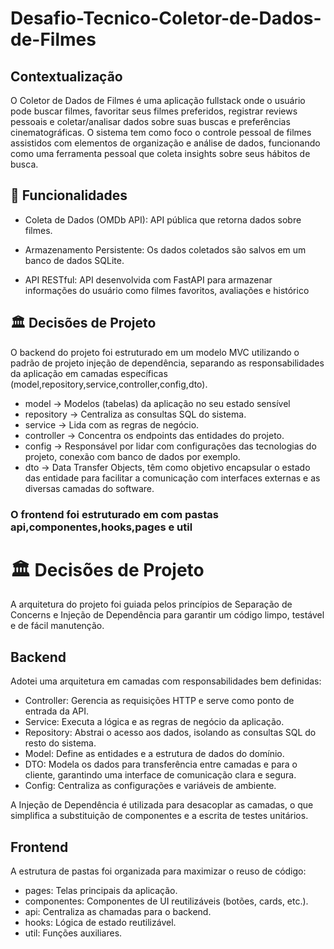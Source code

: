 # Desafio-Tecnico-Coletor-de-Dados-de-Filmes

## Contextualização
O Coletor de Dados de Filmes é uma aplicação fullstack onde o usuário pode buscar filmes, 
favoritar seus filmes preferidos, registrar reviews pessoais e 
coletar/analisar dados sobre suas buscas e preferências cinematográficas. 
O sistema tem como foco o controle pessoal de filmes assistidos com elementos de 
organização e análise de dados, funcionando como uma ferramenta pessoal que 
coleta insights sobre seus hábitos de busca.


## 🎯 Funcionalidades

- Coleta de Dados (OMDb API): API pública que retorna dados sobre filmes.

- Armazenamento Persistente: Os dados coletados são salvos em um banco de dados SQLite.

- API RESTful:  API desenvolvida com FastAPI para armazenar informações do usuário como filmes favoritos, avaliações e histórico


## 🏛️ Decisões de Projeto

 O backend do projeto foi estruturado em um modelo MVC utilizando o padrão de projeto injeção de dependência,
separando as responsabilidades da aplicação em camadas específicas (model,repository,service,controller,config,dto).
  - model -> Modelos (tabelas) da aplicação no seu estado sensível
  - repository -> Centraliza as consultas SQL do sistema.
  - service -> Lida com as regras de negócio.
  - controller -> Concentra os endpoints das entidades do projeto.
  - config -> Responsável por lidar com configurações das tecnologias do projeto, conexão com banco de dados por exemplo.
  - dto -> Data Transfer Objects, têm como objetivo encapsular o estado das entidade para facilitar a comunicação com interfaces externas e as diversas camadas do software.

### O frontend foi estruturado em com pastas api,componentes,hooks,pages e util



# 🏛️ Decisões de Projeto
A arquitetura do projeto foi guiada pelos princípios de Separação de Concerns e Injeção de Dependência para garantir um código limpo, testável e de fácil manutenção.

## Backend
Adotei uma arquitetura em camadas com responsabilidades bem definidas:

- Controller: Gerencia as requisições HTTP e serve como ponto de entrada da API.
- Service: Executa a lógica e as regras de negócio da aplicação.
- Repository: Abstrai o acesso aos dados, isolando as consultas SQL do resto do sistema.
- Model: Define as entidades e a estrutura de dados do domínio.
- DTO: Modela os dados para transferência entre camadas e para o cliente, garantindo uma interface de comunicação clara e segura.
- Config: Centraliza as configurações e variáveis de ambiente.

A Injeção de Dependência é utilizada para desacoplar as camadas, o que simplifica a substituição de componentes e a escrita de testes unitários.

## Frontend
A estrutura de pastas foi organizada para maximizar o reuso de código:

- pages: Telas principais da aplicação.
- componentes: Componentes de UI reutilizáveis (botões, cards, etc.).
- api: Centraliza as chamadas para o backend.
- hooks: Lógica de estado reutilizável.
- util: Funções auxiliares.
